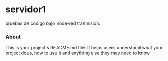 servidor1
=========

pruebas  de codigo bajo node-red trasmision.

### About

This is your project's README.md file. It helps users understand what your
project does, how to use it and anything else they may need to know.